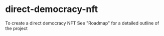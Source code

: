 # direct-democracy-nft
To create a direct democracy NFT
See "Roadmap" for a detailed outline of the project

